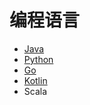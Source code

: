 # 编程语言
- [Java](/Language/Java/Root.md)
- [Python](/Language/Python/Root.md)
- [Go](/Language/Go/Root.md)
- [Kotlin](/Language/Kotlin/Root.md)
- Scala